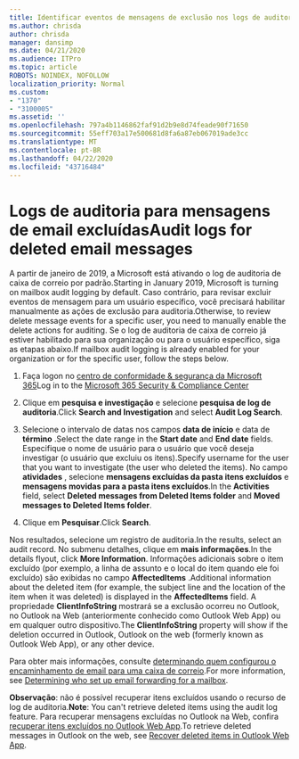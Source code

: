 ```yaml
---
title: Identificar eventos de mensagens de exclusão nos logs de auditoria
ms.author: chrisda
author: chrisda
manager: dansimp
ms.date: 04/21/2020
ms.audience: ITPro
ms.topic: article
ROBOTS: NOINDEX, NOFOLLOW
localization_priority: Normal
ms.custom:
- "1370"
- "3100005"
ms.assetid: ''
ms.openlocfilehash: 797a4b1146862faf91d2b9e8d74feade90f71650
ms.sourcegitcommit: 55eff703a17e500681d8fa6a87eb067019ade3cc
ms.translationtype: MT
ms.contentlocale: pt-BR
ms.lasthandoff: 04/22/2020
ms.locfileid: "43716484"
---
```

# <a name="audit-logs-for-deleted-email-messages"></a><span data-ttu-id="d6fdb-102">Logs de auditoria para mensagens de email excluídas</span><span class="sxs-lookup"><span data-stu-id="d6fdb-102">Audit logs for deleted email messages</span></span>

<span data-ttu-id="d6fdb-103">A partir de janeiro de 2019, a Microsoft está ativando o log de auditoria de caixa de correio por padrão.</span><span class="sxs-lookup"><span data-stu-id="d6fdb-103">Starting in January 2019, Microsoft is turning on mailbox audit logging by default.</span></span> <span data-ttu-id="d6fdb-104">Caso contrário, para revisar excluir eventos de mensagem para um usuário específico, você precisará habilitar manualmente as ações de exclusão para auditoria.</span><span class="sxs-lookup"><span data-stu-id="d6fdb-104">Otherwise, to review delete message events for a specific user, you need to manually enable the delete actions for auditing.</span></span> <span data-ttu-id="d6fdb-105">Se o log de auditoria de caixa de correio já estiver habilitado para sua organização ou para o usuário específico, siga as etapas abaixo.</span><span class="sxs-lookup"><span data-stu-id="d6fdb-105">If mailbox audit logging is already enabled for your organization or for the specific user, follow the steps below.</span></span>

1. <span data-ttu-id="d6fdb-106">Faça logon no [centro de conformidade & segurança da Microsoft 365](https://protection.office.com/)</span><span class="sxs-lookup"><span data-stu-id="d6fdb-106">Log in to the [Microsoft 365 Security & Compliance Center](https://protection.office.com/)</span></span>

2. <span data-ttu-id="d6fdb-107">Clique em **pesquisa e investigação** e selecione **pesquisa de log de auditoria**.</span><span class="sxs-lookup"><span data-stu-id="d6fdb-107">Click **Search and Investigation** and select **Audit Log Search**.</span></span>

3. <span data-ttu-id="d6fdb-108">Selecione o intervalo de datas nos campos **data de início** e data de **término** .</span><span class="sxs-lookup"><span data-stu-id="d6fdb-108">Select the date range in the **Start date** and **End date** fields.</span></span> <span data-ttu-id="d6fdb-109">Especifique o nome de usuário para o usuário que você deseja investigar (o usuário que excluiu os itens).</span><span class="sxs-lookup"><span data-stu-id="d6fdb-109">Specify username for the user that you want to investigate (the user who deleted the items).</span></span> <span data-ttu-id="d6fdb-110">No campo **atividades** , selecione **mensagens excluídas da pasta itens excluídos** e **mensagens movidas para a pasta itens excluídos**.</span><span class="sxs-lookup"><span data-stu-id="d6fdb-110">In the **Activities** field, select **Deleted messages from Deleted Items folder** and **Moved messages to Deleted Items folder**.</span></span>

4. <span data-ttu-id="d6fdb-111">Clique em **Pesquisar**.</span><span class="sxs-lookup"><span data-stu-id="d6fdb-111">Click **Search**.</span></span>

<span data-ttu-id="d6fdb-112">Nos resultados, selecione um registro de auditoria.</span><span class="sxs-lookup"><span data-stu-id="d6fdb-112">In the results, select an audit record.</span></span> <span data-ttu-id="d6fdb-113">No submenu detalhes, clique em **mais informações**.</span><span class="sxs-lookup"><span data-stu-id="d6fdb-113">In the details flyout, click **More Information**.</span></span> <span data-ttu-id="d6fdb-114">Informações adicionais sobre o item excluído (por exemplo, a linha de assunto e o local do item quando ele foi excluído) são exibidas no campo **AffectedItems** .</span><span class="sxs-lookup"><span data-stu-id="d6fdb-114">Additional information about the deleted item (for example, the subject line and the location of the item when it was deleted) is displayed in the **AffectedItems** field.</span></span> <span data-ttu-id="d6fdb-115">A propriedade **ClientInfoString** mostrará se a exclusão ocorreu no Outlook, no Outlook na Web (anteriormente conhecido como Outlook Web App) ou em qualquer outro dispositivo.</span><span class="sxs-lookup"><span data-stu-id="d6fdb-115">The **ClientInfoString** property will show if the deletion occurred in Outlook, Outlook on the web (formerly known as Outlook Web App), or any other device.</span></span>

<span data-ttu-id="d6fdb-116">Para obter mais informações, consulte [determinando quem configurou o encaminhamento de email para uma caixa de correio](https://docs.microsoft.com/office365/securitycompliance/auditing-troubleshooting-scenarios#determining-if-a-user-deleted-email-items).</span><span class="sxs-lookup"><span data-stu-id="d6fdb-116">For more information, see [Determining who set up email forwarding for a mailbox](https://docs.microsoft.com/office365/securitycompliance/auditing-troubleshooting-scenarios#determining-if-a-user-deleted-email-items).</span></span>

<span data-ttu-id="d6fdb-117">**Observação**: não é possível recuperar itens excluídos usando o recurso de log de auditoria.</span><span class="sxs-lookup"><span data-stu-id="d6fdb-117">**Note**: You can't retrieve deleted items using the audit log feature.</span></span> <span data-ttu-id="d6fdb-118">Para recuperar mensagens excluídas no Outlook na Web, confira [recuperar itens excluídos no Outlook Web App](https://support.office.com/article/C3D8FC15-EEEF-4F1C-81DF-E27964B7EDD4).</span><span class="sxs-lookup"><span data-stu-id="d6fdb-118">To retrieve deleted messages in Outlook on the web, see [Recover deleted items in Outlook Web App](https://support.office.com/article/C3D8FC15-EEEF-4F1C-81DF-E27964B7EDD4).</span></span>
